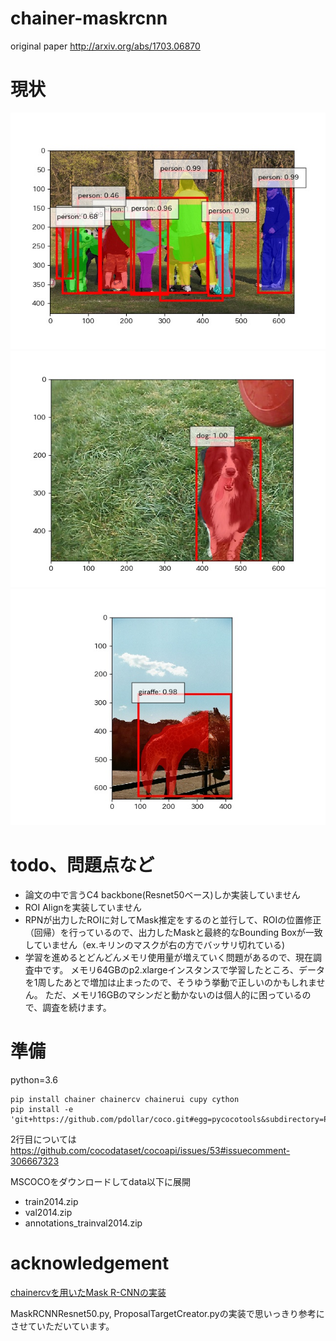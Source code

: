 # chainer-maskrcnn

original paper http://arxiv.org/abs/1703.06870

# 現状

![](imgs/1.jpg)
![](imgs/45.jpg)
![](imgs/47.jpg)

# todo、問題点など

- 論文の中で言うC4 backbone(Resnet50ベース)しか実装していません
- ROI Alignを実装していません
- RPNが出力したROIに対してMask推定をするのと並行して、ROIの位置修正（回帰）を行っているので、出力したMaskと最終的なBounding Boxが一致していません（ex.キリンのマスクが右の方でバッサリ切れている)
- 学習を進めるとどんどんメモリ使用量が増えていく問題があるので、現在調査中です。
メモリ64GBのp2.xlargeインスタンスで学習したところ、データを1周したあとで増加は止まったので、そうゆう挙動で正しいのかもしれません。
ただ、メモリ16GBのマシンだと動かないのは個人的に困っているので、調査を続けます。

# 準備

python=3.6

```
pip install chainer chainercv chainerui cupy cython
pip install -e 'git+https://github.com/pdollar/coco.git#egg=pycocotools&subdirectory=PythonAPI'
```
2行目については https://github.com/cocodataset/cocoapi/issues/53#issuecomment-306667323


MSCOCOをダウンロードしてdata以下に展開
- train2014.zip
- val2014.zip
- annotations_trainval2014.zip

# acknowledgement

[chainercvを用いたMask R-CNNの実装](https://engineer.dena.jp/2017/12/chainercvmask-r-cnn.html)

MaskRCNNResnet50.py, ProposalTargetCreator.pyの実装で思いっきり参考にさせていただいています。
